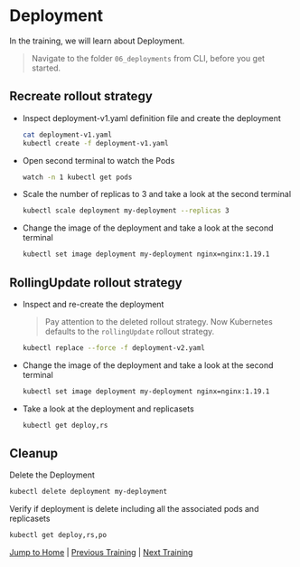 # Deployment

In the training, we will learn about Deployment.

>Navigate to the folder `06_deployments` from CLI, before you get started. 

## Recreate rollout strategy

* Inspect deployment-v1.yaml definition file and create the deployment
  ```bash
  cat deployment-v1.yaml
  kubectl create -f deployment-v1.yaml
  ```

* Open second terminal to watch the Pods
  ```bash
  watch -n 1 kubectl get pods
  ```

* Scale the number of replicas to 3 and take a look at the second terminal
  ```bash
  kubectl scale deployment my-deployment --replicas 3
  ```

* Change the image of the deployment and take a look at the second terminal
  ```bash
  kubectl set image deployment my-deployment nginx=nginx:1.19.1
  ```

## RollingUpdate rollout strategy

* Inspect and re-create the deployment
  >Pay attention to the deleted rollout strategy. Now Kubernetes defaults to the `rollingUpdate` rollout strategy.
  ```bash
  kubectl replace --force -f deployment-v2.yaml
  ```

* Change the image of the deployment and take a look at the second terminal
  ```bash
  kubectl set image deployment my-deployment nginx=nginx:1.19.1
  ```

* Take a look at the deployment and replicasets
  ```bash
  kubectl get deploy,rs
  ```

## Cleanup
Delete the Deployment
```bash
kubectl delete deployment my-deployment
```
Verify if deployment is delete including all the associated pods and replicasets
```bash
kubectl get deploy,rs,po
```


[Jump to Home](../README.md) | [Previous Training](../05_replicasets/README.md) | [Next Training](../07_revision-history/README.md)